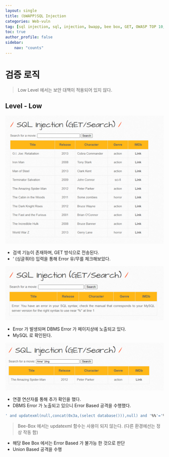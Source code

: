 ```yaml
---
layout: single
title: (bWAPP)SQL Injection
categories: Web-vuln
tag: [sql injection, sql, injection, bwapp, bee box, GET, OWASP TOP 10, OWASP]
toc: true
author_profile: false
sidebar:
    nav: "counts"
---
```


# 검증 로직
> Low Level 에서는 보안 대책이 적용되어 있지 않다.

## Level - Low

![그림 1-1](/assets/image/bwapp/sqli-get/image.png)
- 검색 기능이 존재하며, GET 방식으로 전송된다.
- ‘ (싱글쿼터) 입력을 통해 Error 유/무를 체크해보았다.

![그림 1-2](/assets/image/bwapp/sqli-get/image2.png)
- Error 가 발생되며 DBMS Error 가 페이지상에 노출되고 있다.
- MySQL 로 확인된다.

![그림 1-3](/assets/image/bwapp/sqli-get/image3.png)
- 연결 연산자를 통해 추가 확인을 했다.
- DBMS Error 가 노출되고 있으니 Error Based 공격을 수행했다.

```sql
' and updatexml(null,concat(0x3a,(select database())),null) and '%%'='%
```

> Bee-Box 에서는 updatexml 함수는 사용이 되지 않는다. (다른 환경에선는 정상 작동 함)

- 해당 Bee Box 에서는 Error Based 가 불가능 한 것으로 판단
- Union Based 공격을 수행

